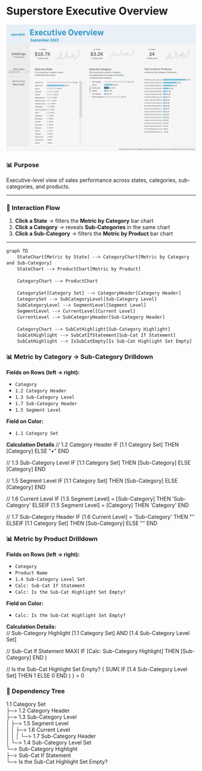 # Superstore Executive Overview  

[![View Dashboard](https://raw.githubusercontent.com/SamaFitz/samafitz/main/images/Superstore%20Executive%20Overview.jpeg)](https://public.tableau.com/app/profile/samantha.fitzsimmons/viz/SuperstoreDashboardRedesign/ExecutiveOverview)

### 📊 Purpose  
Executive-level view of sales performance across states, categories, sub-categories, and products.  

---

### 🔄 Interaction Flow  

1. **Click a State** → filters the **Metric by Category** bar chart  
2. **Click a Category** → reveals **Sub-Categories** in the same chart  
3. **Click a Sub-Category** → filters the **Metric by Product** bar chart  

---

```mermaid
graph TD
    StateChart[Metric by State] --> CategoryChart[Metric by Category and Sub-Category]
    StateChart --> ProductChart[Metric by Product]

    CategoryChart --> ProductChart

    CategorySet[Category Set] --> CategoryHeader[Category Header]
    CategorySet --> SubCategoryLevel[Sub-Category Level]
    SubCategoryLevel --> SegmentLevel[Segment Level]
    SegmentLevel --> CurrentLevel[Current Level]
    CurrentLevel --> SubCategoryHeader[Sub-Category Header]

    CategoryChart --> SubCatHighlight[Sub-Category Highlight]
    SubCatHighlight --> SubCatIfStatement[Sub-Cat If Statement]
    SubCatHighlight --> IsSubCatEmpty[Is Sub-Cat Highlight Set Empty]
```



### 📊 Metric by Category → Sub-Category Drilldown  

**Fields on Rows (left → right):**  

- `Category`  
- `1.2 Category Header`  
- `1.3 Sub-Category Level`  
- `1.7 Sub-Category Header`  
- `1.5 Segment Level`  

**Field on Color:**  

- `1.1 Category Set`

**Calculation Details**
// 1.2 Category Header
IF [1.1 Category Set] THEN [Category]
ELSE "•"
END

// 1.3 Sub-Category Level
IF [1.1 Category Set] THEN [Sub-Category]
ELSE [Category]
END

// 1.5 Segment Level
IF [1.1 Category Set] THEN [Sub-Category]
ELSE [Category]
END

// 1.6 Current Level
IF [1.5 Segment Level] = [Sub-Category] THEN 'Sub-Category'
ELSEIF [1.5 Segment Level] = [Category] THEN 'Category'
END

// 1.7 Sub-Category Header
IF [1.6 Current Level] = 'Sub-Category' THEN ""
ELSEIF [1.1 Category Set] THEN [Sub-Category]
ELSE ""
END


### 📊 Metric by Product Drilldown  

**Fields on Rows (left → right):**  

- `Category`  
- `Product Name`  
- `1.4 Sub-Category Level Set`  
- `Calc: Sub-Cat If Statement`  
- `Calc: Is the Sub-Cat Highlight Set Empty?`  

**Field on Color:**  

- `Calc: Is the Sub-Cat Highlight Set Empty?`  

**Calculation Details:**  
// Sub-Category Highlight
[1.1 Category Set] AND [1.4 Sub-Category Level Set]

// Sub-Cat If Statement
MAX(
  IF [Calc: Sub-Category Highlight] THEN [Sub-Category] END
)

// Is the Sub-Cat Highlight Set Empty?
{ SUM(
    IF [1.4 Sub-Category Level Set] THEN 1 ELSE 0 END
  )
} = 0


### 🌴 Dependency Tree  

1.1 Category Set  
 ├─> 1.2 Category Header  
 ├─> 1.3 Sub-Category Level  
 │    ├─> 1.5 Segment Level  
 │    │    ├─> 1.6 Current Level  
 │    │    │    └─> 1.7 Sub-Category Header  
 │    └─> 1.4 Sub-Category Level Set  
 └─> Sub-Category Highlight  
      ├─> Sub-Cat If Statement  
      └─> Is the Sub-Cat Highlight Set Empty?








